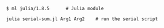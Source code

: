                 $ ml julia/1.8.5      # Julia module
               
                julia serial-sum.jl Arg1 Arg2    # run the serial script
